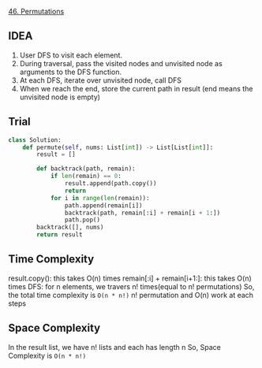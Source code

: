 

[46. Permutations](https://leetcode.com/problems/permutations/)

## IDEA

1. User DFS to visit each element.
2. During traversal, pass the visited nodes and unvisited node as arguments to the DFS function.
3. At each DFS, iterate over unvisited node, call DFS
4. When we reach the end, store the current path in result
   (end means the unvisited node is empty)




## Trial

```python
class Solution:
    def permute(self, nums: List[int]) -> List[List[int]]:
        result = []

        def backtrack(path, remain):
            if len(remain) == 0:
                result.append(path.copy())
                return
            for i in range(len(remain)):
                path.append(remain[i])
                backtrack(path, remain[:i] + remain[i + 1:])
                path.pop()
        backtrack([], nums)
        return result


```



## Time Complexity 
result.copy(): this takes O(n) times
remain[:i] + remain[i+1:]: this takes O(n) times 
DFS: for n elements, we travers n! times(equal to n! permutations)
So, the total time complexity is `O(n * n!)` n! permutation and O(n) work at each steps


## Space Complexity
In the result list, we have n! lists and each has length n
So, Space Complexity is `O(n * n!)`




